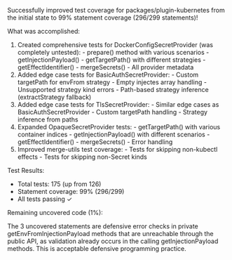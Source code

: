 Successfully improved test coverage for packages/plugin-kubernetes from the initial state to 99% statement coverage (296/299
  statements)!

  What was accomplished:

  1. Created comprehensive tests for DockerConfigSecretProvider (was completely untested):
    - prepare() method with various scenarios
    - getInjectionPayload()
    - getTargetPath() with different strategies
    - getEffectIdentifier()
    - mergeSecrets()
    - All provider metadata
  2. Added edge case tests for BasicAuthSecretProvider:
    - Custom targetPath for envFrom strategy
    - Empty injectes array handling
    - Unsupported strategy kind errors
    - Path-based strategy inference (extractStrategy fallback)
  3. Added edge case tests for TlsSecretProvider:
    - Similar edge cases as BasicAuthSecretProvider
    - Custom targetPath handling
    - Strategy inference from paths
  4. Expanded OpaqueSecretProvider tests:
    - getTargetPath() with various container indices
    - getInjectionPayload() with different scenarios
    - getEffectIdentifier()
    - mergeSecrets()
    - Error handling
  5. Improved merge-utils test coverage:
    - Tests for skipping non-kubectl effects
    - Tests for skipping non-Secret kinds

  Test Results:

  - Total tests: 175 (up from 126)
  - Statement coverage: 99% (296/299)
  - All tests passing ✓

  Remaining uncovered code (1%):

  The 3 uncovered statements are defensive error checks in private getEnvFromInjectionPayload methods that are unreachable through the
  public API, as validation already occurs in the calling getInjectionPayload methods. This is acceptable defensive programming
  practice.
